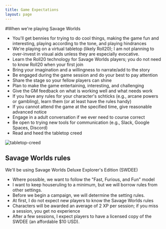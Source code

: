 ---title: Game Expectationslayout: page---#When we're playing Savage Worlds* You'll get bennies for trying to do cool things, making the game fun and interesting, playing according to the tone, and playing hindrances* We're playing on a virtual tabletop (likely Roll20); I am not planning to over-invest in visual aids unless they are especially evocative.* Learn the Roll20 technology for Savage Worlds players; you do not need to know Roll20 when your first join* Bring your imagination and a willingness to narrate/add to the story* Be engaged during the game session and do your best to pay attention* Share the stage so your fellow players can shine* Plan to make the game entertaining, interesting, and challenging* Give the GM feedback on what is working well and what needs work* If you have any rules for your character's schticks (e.g., arcane powers or gambling), learn them (or at least have the rules handy)* If you cannot attend the game at the specified time, give reasonable advanced notice* Engage in a adult conversation if we ever need to course correct* Be open to trying new tools for communication (e.g., Slack, Google Spaces, Discord)* Read and heed the tabletop creed![tabletop-creed](http://fragsandbeer.com/wp-content/uploads/2016/05/TabletopCreed.jpg)## Savage Worlds rulesWe'll be using Savage Worlds Deluxe Explorer's Edition (SWDEE)* Where possible, we want to follow the "Fast, Furious, and Fun" model* I want to keep houseruling to a minimum, but we will borrow rules from other settings.* Before we begin a campaign, we will determine the setting rules.* At first, I do not expect new players to know the Savage Worlds rules* Characters will be awarded an average of 2 XP per session; if you miss a session, you get no experience* After a few sessions, I expect players to have a licensed copy of the SWDEE (an affordable $10 USD).